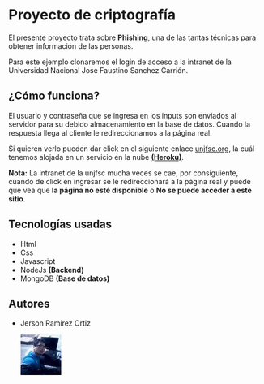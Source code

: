 # Proyecto de criptografía

El presente proyecto trata sobre **Phishing**, una de las tantas técnicas para obtener información de las personas.

Para este ejemplo clonaremos el login de acceso a la intranet de la Universidad Nacional Jose Faustino Sanchez Carrión.

## ¿Cómo funciona?

El usuario y contraseña que se ingresa en los inputs son enviados al servidor para su debido almacenamiento en la base de datos. Cuando la respuesta llega al cliente le redireccionamos a la página real.

Si quieren verlo pueden dar click en el siguiente enlace [unjfsc.org](http://www.unjfsc.org/), la cuál tenemos alojada en un servicio en la nube **[(Heroku)](https://dashboard.heroku.com/)**.

**Nota:** La intranet de la unjfsc mucha veces se cae, por consiguiente, cuando de click en ingresar se le redireccionará a la página real y puede que vea que **la página no esté disponible** o **No se puede acceder a este sitio**.

## Tecnologías usadas

* Html
* Css
* Javascript
* NodeJs **(Backend)**
* MongoDB **(Base de datos)**

## Autores

* Jerson Ramírez Ortiz

    ![Jerson Ramírez Ortiz](/src/public/assets/jerson.jpg)
